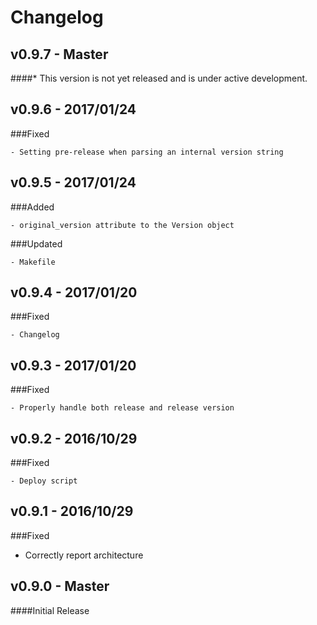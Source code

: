 # Changelog

## v0.9.7 - Master
####* This version is not yet released and is under active development.

## v0.9.6 - 2017/01/24

###Fixed

    - Setting pre-release when parsing an internal version string


## v0.9.5 - 2017/01/24

###Added

    - original_version attribute to the Version object

###Updated

    - Makefile


## v0.9.4 - 2017/01/20

###Fixed

    - Changelog


## v0.9.3 - 2017/01/20

###Fixed

    - Properly handle both release and release version


## v0.9.2 - 2016/10/29

###Fixed

    - Deploy script


## v0.9.1 - 2016/10/29

###Fixed

  - Correctly report architecture


## v0.9.0 - Master

####Initial Release